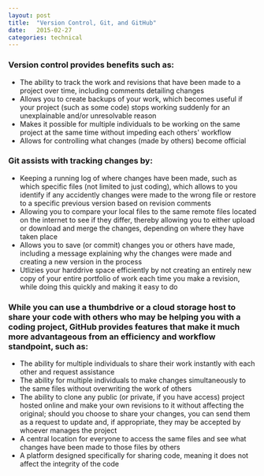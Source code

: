 ```yaml
---
layout: post
title:  "Version Control, Git, and GitHub"
date:   2015-02-27
categories: technical
---
```

### Version control provides benefits such as:
- The ability to track the work and revisions that have been made to a project over time, including comments detailing changes
- Allows you to create backups of your work, which becomes useful if your project (such as some code) stops working suddenly for an unexplainable and/or unresolvable reason
- Makes it possible for multiple individuals to be working on the same project at the same time without impeding each others' workflow
- Allows for controlling what changes (made by others) become official

### Git assists with tracking changes by:

- Keeping a running log of where changes have been made, such as which specific files (not limited to just coding), which allows to you identify if any accidently changes were made to the wrong file or restore to a specific previous version based on revision comments
- Allowing you to compare your local files to the same remote files located on the internet to see if they differ, thereby allowing you to either upload or download and merge the changes, depending on where they have taken place
- Allows you to save (or commit) changes you or others have made, including a message explaining why the changes were made and creating a new version in the process
- Utlizies your harddrive space efficiently by not creating an entirely new copy of your entire portfolio of work each time you make a revision, while doing this quickly and making it easy to do

### While you can use a thumbdrive or a cloud storage host to share your code with others who may be helping you with a coding project, GitHub provides features that make it much more advantageous from an efficiency and workflow standpoint, such as:

- The ability for multiple individuals to share their work instantly with each other and request assistance
- The ability for multiple individuals to make changes simultaneously to the same files without overwriting the work of others
- The ability to clone any public (or private, if you have access) project hosted online and make your own revisions to it without affecting the original; should you choose to share your changes, you can send them as a request to update and, if appropriate, they may be accepted by whoever manages the project
- A central location for everyone to access the same files and see what changes have been made to those files by others
- A platform designed specifically for sharing code, meaning it does not affect the integrity of the code